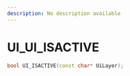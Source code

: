 ```yaml
---
description: No description available 
---
```


# UI\_UI_ISACTIVE

```cpp
bool UI_ISACTIVE(const char* UiLayer);
```
